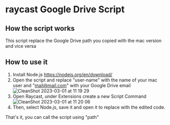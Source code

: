 # raycast Google Drive Script

## How the script works
This script replace the Google Drive path you copied with the mac version and vice versa

## How to use it
1. Install Node.js https://nodejs.org/en/download/
2. Open the script and replace "user-name" with the name of your mac user and "mail@mail.com" with your Google Drive email
![CleanShot 2023-03-01 at 11 19 29](https://user-images.githubusercontent.com/47465584/222111298-27225749-e936-450e-8b0b-bfa0274dcb66.png)
3. Open Raycast, under Extensions create a new Script Command
![CleanShot 2023-03-01 at 11 20 06](https://user-images.githubusercontent.com/47465584/222111417-c747cf40-f40a-4f59-af6b-73d4a336bd2a.png)
4. Then, select Node.js, save it and open it to replace with the edited code. 

That's it, you can call the script using "path" 
